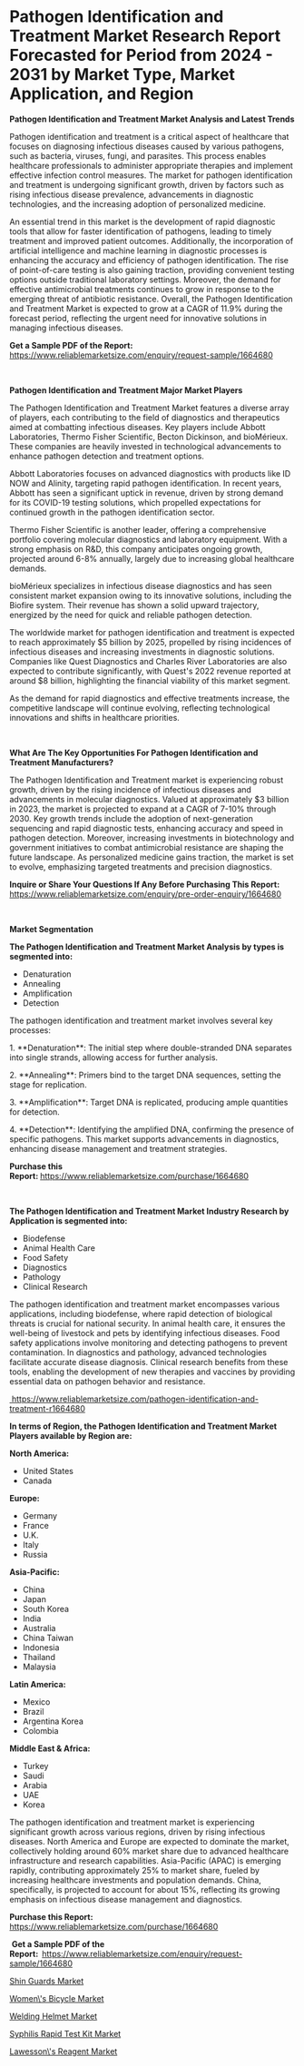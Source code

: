 <p><h1>Pathogen Identification and Treatment Market Research Report Forecasted for Period from 2024 -  2031 by Market Type, Market Application, and Region</h1></p><p><strong>Pathogen Identification and Treatment Market Analysis and Latest Trends</strong></p>
<p><p>Pathogen identification and treatment is a critical aspect of healthcare that focuses on diagnosing infectious diseases caused by various pathogens, such as bacteria, viruses, fungi, and parasites. This process enables healthcare professionals to administer appropriate therapies and implement effective infection control measures. The market for pathogen identification and treatment is undergoing significant growth, driven by factors such as rising infectious disease prevalence, advancements in diagnostic technologies, and the increasing adoption of personalized medicine.</p><p>An essential trend in this market is the development of rapid diagnostic tools that allow for faster identification of pathogens, leading to timely treatment and improved patient outcomes. Additionally, the incorporation of artificial intelligence and machine learning in diagnostic processes is enhancing the accuracy and efficiency of pathogen identification. The rise of point-of-care testing is also gaining traction, providing convenient testing options outside traditional laboratory settings. Moreover, the demand for effective antimicrobial treatments continues to grow in response to the emerging threat of antibiotic resistance. Overall, the Pathogen Identification and Treatment Market is expected to grow at a CAGR of 11.9% during the forecast period, reflecting the urgent need for innovative solutions in managing infectious diseases.</p></p>
<p><strong>Get a Sample PDF of the Report:&nbsp;</strong> <a href="https://www.reliablemarketsize.com/enquiry/request-sample/1664680?utm_campaign=1105&utm_medium=2&utm_source=Github&utm_content=ia&utm_term=03102024&utm_id=pathogen-identification-and-treatment">https://www.reliablemarketsize.com/enquiry/request-sample/1664680</a></p>
<p>&nbsp;</p>
<p><strong>Pathogen Identification and Treatment Major Market Players</strong></p>
<p><p>The Pathogen Identification and Treatment Market features a diverse array of players, each contributing to the field of diagnostics and therapeutics aimed at combatting infectious diseases. Key players include Abbott Laboratories, Thermo Fisher Scientific, Becton Dickinson, and bioMérieux. These companies are heavily invested in technological advancements to enhance pathogen detection and treatment options.</p><p>Abbott Laboratories focuses on advanced diagnostics with products like ID NOW and Alinity, targeting rapid pathogen identification. In recent years, Abbott has seen a significant uptick in revenue, driven by strong demand for its COVID-19 testing solutions, which propelled expectations for continued growth in the pathogen identification sector.</p><p>Thermo Fisher Scientific is another leader, offering a comprehensive portfolio covering molecular diagnostics and laboratory equipment. With a strong emphasis on R&D, this company anticipates ongoing growth, projected around 6-8% annually, largely due to increasing global healthcare demands.</p><p>bioMérieux specializes in infectious disease diagnostics and has seen consistent market expansion owing to its innovative solutions, including the Biofire system. Their revenue has shown a solid upward trajectory, energized by the need for quick and reliable pathogen detection.</p><p>The worldwide market for pathogen identification and treatment is expected to reach approximately $5 billion by 2025, propelled by rising incidences of infectious diseases and increasing investments in diagnostic solutions. Companies like Quest Diagnostics and Charles River Laboratories are also expected to contribute significantly, with Quest's 2022 revenue reported at around $8 billion, highlighting the financial viability of this market segment.</p><p>As the demand for rapid diagnostics and effective treatments increase, the competitive landscape will continue evolving, reflecting technological innovations and shifts in healthcare priorities.</p></p>
<p>&nbsp;</p>
<p><strong>What Are The Key Opportunities For Pathogen Identification and Treatment Manufacturers?</strong></p>
<p><p>The Pathogen Identification and Treatment market is experiencing robust growth, driven by the rising incidence of infectious diseases and advancements in molecular diagnostics. Valued at approximately $3 billion in 2023, the market is projected to expand at a CAGR of 7-10% through 2030. Key growth trends include the adoption of next-generation sequencing and rapid diagnostic tests, enhancing accuracy and speed in pathogen detection. Moreover, increasing investments in biotechnology and government initiatives to combat antimicrobial resistance are shaping the future landscape. As personalized medicine gains traction, the market is set to evolve, emphasizing targeted treatments and precision diagnostics.</p></p>
<p><strong>Inquire or Share Your Questions If Any Before Purchasing This Report:</strong> <a href="https://www.reliablemarketsize.com/enquiry/pre-order-enquiry/1664680?utm_campaign=1105&utm_medium=2&utm_source=Github&utm_content=ia&utm_term=03102024&utm_id=pathogen-identification-and-treatment">https://www.reliablemarketsize.com/enquiry/pre-order-enquiry/1664680</a></p>
<p>&nbsp;</p>
<p><strong>Market Segmentation</strong></p>
<p><strong>The Pathogen Identification and Treatment Market Analysis by types is segmented into:</strong></p>
<p><ul><li>Denaturation</li><li>Annealing</li><li>Amplification</li><li>Detection</li></ul></p>
<p><p>The pathogen identification and treatment market involves several key processes: </p><p>1. **Denaturation**: The initial step where double-stranded DNA separates into single strands, allowing access for further analysis.</p><p>2. **Annealing**: Primers bind to the target DNA sequences, setting the stage for replication.</p><p>3. **Amplification**: Target DNA is replicated, producing ample quantities for detection.</p><p>4. **Detection**: Identifying the amplified DNA, confirming the presence of specific pathogens. This market supports advancements in diagnostics, enhancing disease management and treatment strategies.</p></p>
<p><strong>Purchase this Report:&nbsp;</strong><a href="https://www.reliablemarketsize.com/purchase/1664680?utm_campaign=1105&utm_medium=2&utm_source=Github&utm_content=ia&utm_term=03102024&utm_id=pathogen-identification-and-treatment">https://www.reliablemarketsize.com/purchase/1664680</a></p>
<p>&nbsp;</p>
<p><strong>The Pathogen Identification and Treatment Market Industry Research by Application is segmented into:</strong></p>
<p><ul><li>Biodefense</li><li>Animal Health Care</li><li>Food Safety</li><li>Diagnostics</li><li>Pathology</li><li>Clinical Research</li></ul></p>
<p><p>The pathogen identification and treatment market encompasses various applications, including biodefense, where rapid detection of biological threats is crucial for national security. In animal health care, it ensures the well-being of livestock and pets by identifying infectious diseases. Food safety applications involve monitoring and detecting pathogens to prevent contamination. In diagnostics and pathology, advanced technologies facilitate accurate disease diagnosis. Clinical research benefits from these tools, enabling the development of new therapies and vaccines by providing essential data on pathogen behavior and resistance.</p></p>
<p><a href="https://www.reliablemarketsize.com/pathogen-identification-and-treatment-r1664680?utm_campaign=1105&utm_medium=2&utm_source=Github&utm_content=ia&utm_term=03102024&utm_id=pathogen-identification-and-treatment">&nbsp;https://www.reliablemarketsize.com/pathogen-identification-and-treatment-r1664680</a></p>
<p><strong>In terms of Region, the Pathogen Identification and Treatment Market Players available by Region are:</strong></p>
<p>
    <p> <strong> North America: </strong>
        <ul>
            <li>United States</li>
            <li>Canada</li>
        </ul>
        </p> 
    <p> <strong> Europe: </strong>
        <ul>
            <li>Germany</li>
            <li>France</li>
            <li>U.K.</li>
            <li>Italy</li>
            <li>Russia</li>
        </ul>
        </p> 
    <p> <strong> Asia-Pacific: </strong>
        <ul>
            <li>China</li>
            <li>Japan</li>
            <li>South Korea</li>
            <li>India</li>
            <li>Australia</li>
            <li>China Taiwan</li>
            <li>Indonesia</li>
            <li>Thailand</li>
            <li>Malaysia</li>
        </ul>
        </p> 
    <p> <strong> Latin America: </strong>
        <ul>
            <li>Mexico</li>
            <li>Brazil</li>
            <li>Argentina Korea</li>
            <li>Colombia</li>
        </ul>
        </p> 
    <p> <strong> Middle East & Africa: </strong>
        <ul>
            <li>Turkey</li>
            <li>Saudi</li>
            <li>Arabia</li>
            <li>UAE</li>
            <li>Korea</li>
        </ul>
    </p>
    </p>
<p><p>The pathogen identification and treatment market is experiencing significant growth across various regions, driven by rising infectious diseases. North America and Europe are expected to dominate the market, collectively holding around 60% market share due to advanced healthcare infrastructure and research capabilities. Asia-Pacific (APAC) is emerging rapidly, contributing approximately 25% to market share, fueled by increasing healthcare investments and population demands. China, specifically, is projected to account for about 15%, reflecting its growing emphasis on infectious disease management and diagnostics.</p></p>
<p><strong>Purchase this Report: </strong><a href="https://www.reliablemarketsize.com/purchase/1664680?utm_campaign=1105&utm_medium=2&utm_source=Github&utm_content=ia&utm_term=03102024&utm_id=pathogen-identification-and-treatment">https://www.reliablemarketsize.com/purchase/1664680</a></p>
<p>&nbsp;<strong>Get a Sample PDF of the Report:&nbsp;&nbsp;</strong><a href="https://www.reliablemarketsize.com/enquiry/request-sample/1664680?utm_campaign=1105&utm_medium=2&utm_source=Github&utm_content=ia&utm_term=03102024&utm_id=pathogen-identification-and-treatment">https://www.reliablemarketsize.com/enquiry/request-sample/1664680</a></p>
<p><strong></strong></p>
<p><p><a href="https://www.linkedin.com/pulse/navigating-global-shin-guards-market-from-trends-strategy-7ga0e?utm_campaign=1105&utm_medium=2&utm_source=Github&utm_content=ia&utm_term=03102024&utm_id=pathogen-identification-and-treatment">Shin Guards Market</a></p><p><a href="https://issuu.com/reportprime-2/docs/womens-bicycle-market-size-2030.ppt_2f9dafb68e3147?utm_campaign=1105&utm_medium=2&utm_source=Github&utm_content=ia&utm_term=03102024&utm_id=pathogen-identification-and-treatment">Women\'s Bicycle Market</a></p><p><a href="https://www.linkedin.com/pulse/welding-helmet-market-trends-analysis-opportunities-challenges-hx3we?trackingId=9pvSH8GIQlqlXamc19yLIw%3D%3D&utm_campaign=1105&utm_medium=2&utm_source=Github&utm_content=ia&utm_term=03102024&utm_id=pathogen-identification-and-treatment">Welding Helmet Market</a></p><p><a href="https://www.linkedin.com/pulse/syphilis-rapid-test-kit-market-global-insights-regional-analysis-lotlc?utm_campaign=1105&utm_medium=2&utm_source=Github&utm_content=ia&utm_term=03102024&utm_id=pathogen-identification-and-treatment">Syphilis Rapid Test Kit Market</a></p><p><a href="https://issuu.com/reportprime-2/docs/lawessons-reagent-market-size-2030._3a0a595f060ff4?utm_campaign=1105&utm_medium=2&utm_source=Github&utm_content=ia&utm_term=03102024&utm_id=pathogen-identification-and-treatment">Lawesson\'s Reagent Market</a></p></p>